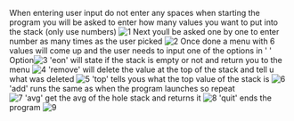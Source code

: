 When entering user input do not enter any spaces 
when starting the program you will be asked to enter how many values you want to put into the stack (only use numbers)
![1](https://github.com/user-attachments/assets/8a940fc3-bfdd-4e78-bde8-e07120826adb)
Next youll be asked one by one to enter number as many times as the user picked 
![2](https://github.com/user-attachments/assets/1de51680-329c-4d16-98e5-8e18fd772926)
Once done a menu with 6 values will come up and the user needs to input one of the options in ' '
Option![3](https://github.com/user-attachments/assets/8ef7dfb6-dd55-467b-9db5-34c967a06037)
 'eon' will state if the stack is empty or not and return you to the menu 
 ![4](https://github.com/user-attachments/assets/012ecebe-2981-4dbe-9057-8314510b38f4)
'remove' will delete the value at the top of the stack and tell u what was deleted
![5](https://github.com/user-attachments/assets/2fdb3c9e-eca8-41d0-948c-53e2b2619a57)
'top' tells yous what the top value of the stack is 
![6](https://github.com/user-attachments/assets/0a3aa1ad-d580-4184-8688-54ef7e28e4de)
'add' runs the same as when the program launches so repeat  
![7](https://github.com/user-attachments/assets/6c5d7bf7-ee8e-45a5-b72e-64bff856caec)
'avg' get the avg of the hole stack and returns it
![8](https://github.com/user-attachments/assets/72c829e7-e00b-40e3-b03a-1214b7a8c84f)
'quit' ends the program
![9](https://github.com/user-attachments/assets/82b8b89c-d281-4450-9097-e9af8f6ea633)
